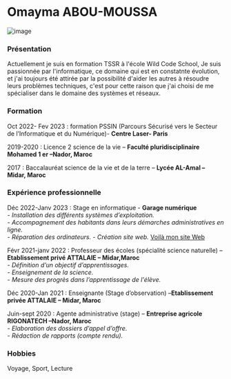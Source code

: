 # Omayma ABOU-MOUSSA
![image](https://images.pexels.com/photos/448835/pexels-photo-448835.jpeg?cs=srgb&dl=pexels-victor-448835.jpg&fm=jpg)


### Présentation
Actuellement je suis en formation TSSR à l'école Wild Code School, Je suis passionnée par l'informatique, ce domaine qui est en constatnte évolution, et j'ai toujours été attirée par la possibilité d'aider les autres à résoudre leurs problèmes techniques, c'est pour cette raison que j'ai choisi de me spécialiser dans le domaine des systèmes et réseaux.

### Formation
Oct 2022- Fev 2023 : formation PSSIN (Parcours Sécurisé vers le Secteur de l’Informatique et du Numérique)- **Centre Laser- Paris**

2019-2020 : Licence 2 science de la vie – **Faculté pluridisciplinaire Mohamed 1 er –Nador, Maroc**     

2017 : Baccalauréat science de la vie et de la terre – **Lycée AL-Amal – Midar, Maroc**

### Expérience professionnelle
Déc 2022-Janv 2023 : Stage en informatique - **Garage numérique**                                 
_- Installation des différents systèmes d’exploitation._                       
_- Accompagnement des habitants dans leurs démarches administratives en ligne._                                 
_- Réparation des ordinateurs._
_- Création site web._ [Voilà mon site Web](https://dcouvrirlemonde93.wordpress.com/)

Févr 2021-janv 2022 : Professeur des écoles (spécialité science naturelle) – **Etablissement privé ATTALAIE – Midar,Maroc**      
_- Définition d’un objectif d’apprentissages._                                 
_- Enseignement de la science._                                    
_- Mesure des progrès dans l’apprentissage de l'élève._

Déc 2020-Jan 2021 : Enseignante (Stage d’observation) –**Etablissement privée ATTALAIE – Midar, Maroc**

Juin-sept 2020 : Agente administrative (stage) – **Entreprise agricole RIGONATECH –Nador, Maroc**                            
_- Elaboration des dossiers d’appel d’offre._                    
_- Rédaction de rapports (compte rendu)._

### Hobbies
Voyage, Sport, Lecture
